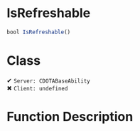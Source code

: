 # IsRefreshable
```js	
bool IsRefreshable()
```
# Class
✔ `Server: CDOTABaseAbility`  
✖ `Client: undefined`  

# Function Description

